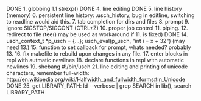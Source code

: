 DONE 1. globbing
 1.1 strexp()
DONE 4. line editing
DONE 5. line history (memory)
6. persistent line history: .usch_history, bug in editline, switching to readline would aid this.
7. tab completion for dirs and files
8. prompt
9. ignore SIGSTOP/SIGCONT (CTRL+Z)
10. proper job control
11. piping.
12. redirect to file (tee() may be used as workaround if 11. is fixed)
DONE 14. usch_context_t *p_usch = {...}; usch_eval(p_usch, "int i = x + 32") (may need 13.)
15. function to set callback for prompt, whats needed? probably 13.
16. fix makefile to rebuild upon changes in any file.
17. enter blocks in repl with autmatic newlines
18. declare functions in repl with automatic newlines
19. shebang #!/bin/usch
21. line editing and printing of unicode characters, remember full-width: http://en.wikipedia.org/wiki/Halfwidth_and_fullwidth_forms#In_Unicode
DONE 25. get LIBRARY_PATH: ld --verbose | grep SEARCH
    in lib(), search LIBRARY_PATH
